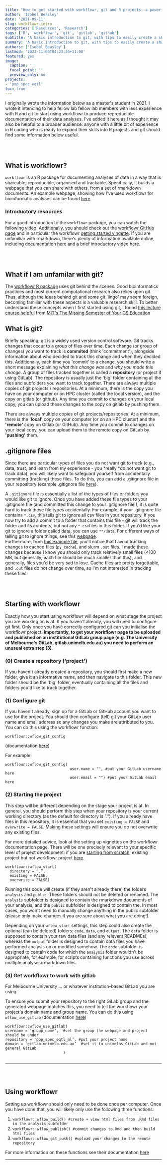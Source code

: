```yaml
---
title: "How to get started with workflowr, git and R projects: a powerful combination to share and save your research code"
author: 'Isobel Beasley'
date: '2021-09-11'
slug: workflowr-intro
categories: ['Resources', 'Research']
tags: ['R', 'workflowr', 'git', 'gitlab', 'github']
subtitle: 'A basic introduction to git, with tips to easily create a shareable workflowr webpage with a university or institutional gitlab or github account'
summary: 'A basic introduction to git, with tips to easily create a shareable workflowr webpage with a university or institutional gitlab or github account'
authors: ['Isobel Beasley']
lastmod: '2023-11-05T04:23:36+11:00'
featured: yes
image:
  caption: ''
  focal_point: ''
  preview_only: no
projects:
- 'pop_spec_eqtl'
toc: true
---
```


I originally wrote the information below as a master's student in 2021. I wrote it intending to help fellow lab fellow lab members with less experience with R and git to start using workflowr to produce reproducible documentation of their data analyses. I've added it here as I thought it may also be helpful to a broader audience: anyone with a little bit of experience in R coding who is ready to expand their skills into R projects and git should find some information below useful. 

<br>
<br>

## What is workflowr? 

```workflowr``` is an R package for documenting analyses of data in a way that is shareable, reproducible, organised and trackable. Specifically, it builds a webpage that you can share with others, from a set of rmarkdown documents. An example webpage, showing how I've used workflowr for bioinformatic analyses can be found  [here](https://igr-lab.pages.gitlab.unimelb.edu.au/pop_spec_eqtl_ml/index.html).

### Introductory resources 

For a good introduction to the ```workflowr``` package, you can watch the following [video](https://www.youtube.com/watch?v=GrqM2VqIQ20&ab_channel=RConsortium). Additionally, you should check out the [workflowr GitHub page](https://workflowr.github.io/workflowr/index.html) and in particular the workflowr [getting started vingette](https://workflowr.github.io/workflowr/articles/wflow-01-getting-started.html). If you are unfamiliar with rmarkdown, there's plenty of information available online, including documentation [here](https://bookdown.org/yihui/rmarkdown) and a brief introductory video [here](https://www.youtube.com/watch?v=DNS7i2m4sB0&ab_channel=RogerPeng).


<p> </p> 

<br>
<br>
<p> </p>

## What if I am unfamilar with git?  

The [workflowr R package](https://workflowr.github.io/workflowr/index.html) uses git behind the scenes. Good bioinformatics practices and most current computational research also relies upon git. Thus, although the ideas behind git and some git 'lingo' may seem foreign, becoming familiar with these aspects is a valuable research skill. To better understand these concepts when I first started using git, I found [this lecture course helpful](https://missing.csail.mit.edu/2020/version-control/) from [MIT's The Missing Semester of Your CS Education](https://missing.csail.mit.edu/)

## What is git?

Briefly speaking, git is a widely used version control software. Git tracks changes that occur to a group of files over time. Each change (or group of changes) you want to track is **commited** (think 'commitment'), alongside information about who decided to track this change and when they decided this. Additionally, each time you 'commit' to a change, you should write a short message explaining *what this change was* and *why you made this change*. A group of files tracked together is called a **repository** (or project if using GitLab). The repository is usually just the 'big' folder containing all the files and subfolders you want to track together. 
There are always multiple copies of git projects / repositories. At a minimum, there is the copy you have on your computer or on HPC cluster (called the local version), and the copy on gitlab (or github). Any time you commit to changes on your local copy, you can upload these changes to the copy on gitlab by pushing them. 

There are always multiple copies of git projects/repositories. At a minimum, there is the **'local'** copy on your computer (or on an HPC cluster) and the **'remote'** copy on Gitlab (or GitHub). Any time you commit to changes on your local copy, you can upload them to the remote copy on GitLab by **'pushing'** them. 

## .gitignore files

Since there are particular types of files you do not want git to track (e.g., data, trust, and learn from my experience - you *really *do not want git to track data), you will likely want to safeguard yourself from accidentally committing (tracking) these files. To do this, you can add a .gitignore file in your repository (example .gitignore file [here](https://gitlab.unimelb.edu.au/igr-lab/pop_spec_eqtl_ml/-/blob/master/.gitignore)).

A ```.gitignore``` file is essentially a list of the types of files or folders you would like git to ignore. Once you have added these file types to your .gitignore file (and committed this change to your .gitignore file!), it is quite hard to track these file types accidentally. For example, if your .gitignore file contains ```*.csv```, this tells git to ignore all csv files in your repository. If you now try to add a commit to a folder that contains this file - git will track the folder and its contents, but not any ```*.csv```files in this folder. If you'd like your git to ignore a folder called data, you can use ```**/data```. For different ways of telling git to ignore things, see this [webpage](https://www.atlassian.com/git/tutorials/saving-changes/gitignore).  
Furthermore, from [this example file](https://gitlab.unimelb.edu.au/igr-lab/pop_spec_eqtl_ml/-/blob/master/.gitignore), you'll notice that I avoid tracking changes to cached files (```py_cache```), and slurm ```.out``` files. I made these changes because I know you should only track relatively small files (<100 MB, but generally, each file should be much smaller than this), and generally, files you'd be very sad to lose. Cache files are pretty forgettable, and ```.out``` files do not change over time, so I'm not interested in tracking these files. 

<p> </p> 


<br>
<br>
<p> </p>


## Starting with workflowr

Exactly how you start using workflowr will depend on what stage the project you are working on is at. If you haven't already, you will need to configure git first. Only once you have correctly configured git can you initialise the workflowr project. **Importantly, to get your workflowr page to be uploaded and published on an institutional GitLab group page (e.g. The University of Melbourne's GitLab, gitlab.unimelb.edu.au) you need to perform an unusual extra step (3)**. 


### (0) Create a repository ('project')

If you haven't already created a repository, you should first make a new folder, give it an informative name, and then navigate to this folder. This new folder should be the 'big' folder, eventually containing all the files and folders you'd like to track together. 

### (1) Configure git 

If you haven't already, sign up for a GitLab or GitHub account you want to use for the project. You should then configure (tell) git your GitLab user name and email address so any changes you make are attributed to you. 
You can do this using the workflowr function:

```workflowr::wflow_git_config``` 

(documentation [here](https://workflowr.github.io/workflowr/reference/wflow_git_config.html))

For example: 

```
workflowr::wflow_git_config(
                             user.name = "", #put your GitLab username here
                             user.email = "") #put your GitLab email here
```


### (2) Starting the project

This step will be different depending on the stage your project is at. In general, you should perform this step when your repository is your current working directory (as the default for directory is "."). If you already have files in this repository, it is essential that you set ```existing = FALSE``` and ```overwrite = FALSE```. Making these settings will ensure you do not overwrite any existing files.

For more detailed advice, look at the setting up vignettes on the workflowr documentation page. There will be one precisely relevant to your specific level of project development:  if you are [starting from scratch](https://jdblischak.github.io/workflowr/articles/wflow-01-getting-started.html), existing project but not workflowr project [here](https://jdblischak.github.io/workflowr/articles/wflow-03-migrating.html). 

```
workflowr::wflow_start(
  directory = “.”, 
  existing = FALSE,
  overwrite = FALSE)

```
Running this code will create (if they aren't already there) the folders ```analysis``` and ```public```. These folders should not be deleted or renamed. The ```analysis``` subfolder is designed to contain the rmarkdown documents of your analysis, and the ```public``` subfolder is designed to contain the. In most cases, you won't need to manually change anything in the public subfolder (please only make changes if you are sure about what you are doing!). 

Depending on your ```wflow_start``` settings, this step could also create the optional (can be deleted) folders: ```code```, ```data```, and ```output```. The ```data``` folder is supposed to contain your raw data files (and any relevant READMEs), whereas the ```output``` folder is designed to contain data files you have performed analysis on or modified somehow. The ```code``` subfolder is designed to contain code for which the ```analysis``` folder wouldn't be appropriate, for example, for scripts containing functions you use across multiple analyses/rmarkdown files. 

### (3) Get workflowr to work with gitlab 

For Melbourne University ... or whatever institution-based GitLab you are using

To ensure you submit your repository to the right GiLab group and the generated webpage matches this, you need to tell the workflowr your project's domain name and group name. You can do this using ```wflow_use_gitlab``` (documentation [here](https://workflowr.github.io/workflowr/articles/wflow-06-gitlab.htmll))

```
workflowr::wflow_use_gitlab(
username = 'group_name’,  #set the group the webpage and project should be under
repository = 'pop_spec_eqtl_ml’, #put your project name
domain = 'gitlab.unimelb.edu.au’  #set it to unimelbs GitLab and not general GitLab
                          )


```
<p> </p>

---

<p> </p>
<br>
<br>

## Using workflowr

Setting up workflowr should only need to be done once per computer. Once you have done that, you will likely only use the following three functions:

1. ```workflowr::wflow_build() #create + view html files from .Rmd files in the analysis subfolder```
2. ```workflowr::wflow_publish() #commit changes to.Rmd and then build html files```
3. ```workflowr::wflow_git_push() #upload your changes to the remote repository```

For more information on these functions see their documentation [here](https://workflowr.github.io/workflowr/reference/index.html)

<p> </p> 

---

<p> </p> 
